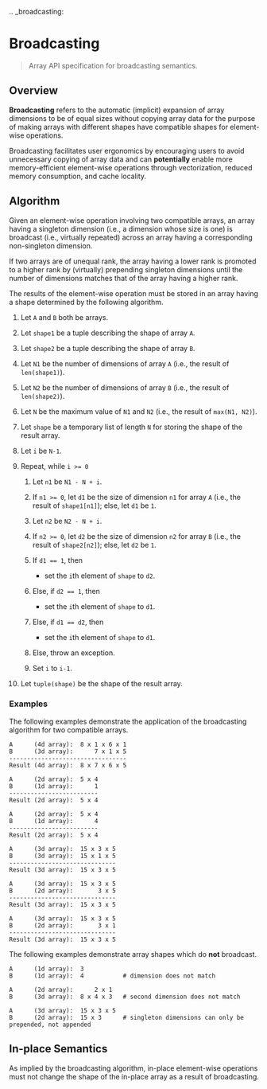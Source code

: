 .. _broadcasting:

# Broadcasting

> Array API specification for broadcasting semantics.

## Overview

**Broadcasting** refers to the automatic (implicit) expansion of array dimensions to be of equal sizes without copying array data for the purpose of making arrays with different shapes have compatible shapes for element-wise operations.

Broadcasting facilitates user ergonomics by encouraging users to avoid unnecessary copying of array data and can **potentially** enable more memory-efficient element-wise operations through vectorization, reduced memory consumption, and cache locality.

## Algorithm

Given an element-wise operation involving two compatible arrays, an array having a singleton dimension (i.e., a dimension whose size is one) is broadcast (i.e., virtually repeated) across an array having a corresponding non-singleton dimension.

If two arrays are of unequal rank, the array having a lower rank is promoted to a higher rank by (virtually) prepending singleton dimensions until the number of dimensions matches that of the array having a higher rank.

The results of the element-wise operation must be stored in an array having a shape determined by the following algorithm.

1.  Let `A` and `B` both be arrays.

1.  Let `shape1` be a tuple describing the shape of array `A`.

1.  Let `shape2` be a tuple describing the shape of array `B`.

1.  Let `N1` be the number of dimensions of array `A` (i.e., the result of `len(shape1)`).

1.  Let `N2` be the number of dimensions of array `B` (i.e., the result of `len(shape2)`).

1.  Let `N` be the maximum value of `N1` and `N2` (i.e., the result of `max(N1, N2)`).

1.  Let `shape` be a temporary list of length `N` for storing the shape of the result array.

1.  Let `i` be `N-1`.

1.  Repeat, while `i >= 0`

	1.  Let `n1` be `N1 - N + i`.

	1.  If `n1 >= 0`, let `d1` be the size of dimension `n1` for array `A` (i.e., the result of `shape1[n1]`); else, let `d1` be `1`.

	1.  Let `n2` be `N2 - N + i`.

	1.  If `n2 >= 0`, let `d2` be the size of dimension `n2` for array `B` (i.e., the result of `shape2[n2]`); else, let `d2` be `1`.

	1.  If `d1 == 1`, then
		
		-   set the `i`th element of `shape` to `d2`.

	1.  Else, if `d2 == 1`, then

		-   set the `i`th element of `shape` to `d1`.

	1.  Else, if `d1 == d2`, then

		-   set the `i`th element of `shape` to `d1`.

	1.  Else, throw an exception.

	1.  Set `i` to `i-1`.

1.  Let `tuple(shape)` be the shape of the result array.

### Examples

The following examples demonstrate the application of the broadcasting algorithm for two compatible arrays.

```text
A      (4d array):  8 x 1 x 6 x 1
B      (3d array):      7 x 1 x 5
---------------------------------
Result (4d array):  8 x 7 x 6 x 5

A      (2d array):  5 x 4
B      (1d array):      1
-------------------------
Result (2d array):  5 x 4

A      (2d array):  5 x 4
B      (1d array):      4
-------------------------
Result (2d array):  5 x 4

A      (3d array):  15 x 3 x 5
B      (3d array):  15 x 1 x 5
------------------------------
Result (3d array):  15 x 3 x 5

A      (3d array):  15 x 3 x 5
B      (2d array):       3 x 5
------------------------------
Result (3d array):  15 x 3 x 5

A      (3d array):  15 x 3 x 5
B      (2d array):       3 x 1
------------------------------
Result (3d array):  15 x 3 x 5
```

The following examples demonstrate array shapes which do **not** broadcast.

```text
A      (1d array):  3
B      (1d array):  4           # dimension does not match

A      (2d array):      2 x 1
B      (3d array):  8 x 4 x 3   # second dimension does not match

A      (3d array):  15 x 3 x 5
B      (2d array):  15 x 3      # singleton dimensions can only be prepended, not appended
```

## In-place Semantics

As implied by the broadcasting algorithm, in-place element-wise operations must not change the shape of the in-place array as a result of broadcasting.